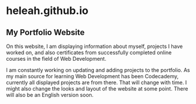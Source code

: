 # heleah.github.io

## My Portfolio Website

On this website, I am displaying information about myself, projects I have worked on, and also certificates from successfully completed online courses in the field of Web Development.

I am constantly working on updating and adding projects to the portfolio.
As my main source for learning Web Development has been Codecademy, currently all displayed projects are from there. That will change with time.
I might also change the looks and layout of the website at some point.
There will also be an English version soon.
